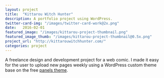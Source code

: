 ```yaml
---
layout: project
title:  "Kittarou Witch Hunter"
description: A portfolio project using WordPress.
twitter-card-img: "/images/twitter-card-work@2x.png"
date:   2016-02-01
featured_image: "/images/kittarou-project-thumbnail.png"
featured_image_thumb: "/images/kittarou-project-thumbnail@0.5x.png"
project_url: "http://kittarouwitchhunter.com/"
categories: project
---
```


A freelance design and development project for a web comic. I made it easy for the user to upload new pages weekly using a WordPress custom theme base on the free [panels theme](https://wordpress.org/themes/panel/).

